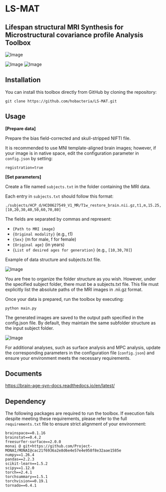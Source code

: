# LS-MAT

## Lifespan structural MRI Synthesis for Microstructural covariance profile Analysis Toolbox

![Image](https://github.com/user-attachments/assets/673b9a29-53c8-40f5-b63e-122c74db7207)



![Image](https://github.com/user-attachments/assets/41ebacab-60f2-4b02-92f7-5b4c818ebabd)
![Image](https://github.com/user-attachments/assets/e6772f6e-a776-4a3f-afff-d4f079fef383)


## Installation

You can install this toolbox directly from GitHub by cloning the repository:

```
git clone https://github.com/hobacteria/LS-MAT.git
```

## Usage

**[Prepare data]**

Prepare the bias field-corrected and skull-stripped NIFTI file.

It is recommended to use MNI template-aligned brain images; however, if your image is in native space, edit the configuration parameter in `config.json` by setting:

```
registration=true
```

**[Set parameters]**

Create a file named `subjects.txt` in the folder containing the MRI data.

Each entry in `subjects.txt` should follow this format:

```
./subjects/HCP_d/HCD0627549_V1_MR/T1w_restore_brain.nii.gz,t1,m,15.25,[10,20,30,40,50,60,70,80]
```

The fields are separated by commas and represent:

* `{Path to MRI image}`
* `{Original modality}` (e.g., t1)
* `{Sex}` (m for male, f for female)
* `{Original age}` (in years)
* `{List of desired ages for generation}` (e.g., `[10,30,70]`)

Example of data structure and subjects.txt file.

![Image](https://github.com/user-attachments/assets/28741406-72e1-4075-978d-7ecd712cf24f)

You are free to organize the folder structure as you wish.
However, under the specified subject folder, there must be a subjects.txt file.
This file must explicitly list the absolute paths of the MRI images in .nii.gz format.


Once your data is prepared, run the toolbox by executing:

```
python main.py
```

The generated images are saved to the output path specified in the config.json file.
By default, they maintain the same subfolder structure as the input subject folder.

![Image](https://github.com/user-attachments/assets/f11e9ef3-31d9-4c58-8e5c-1920a7a2f56c)


For additional analyses, such as surface analysis and MPC analysis, update the corresponding parameters in the configuration file (`config.json`) and ensure your environment meets the necessary requirements.


## Documents

https://brain-age-syn-docs.readthedocs.io/en/latest/

## Dependency
The following packages are required to run the toolbox. If execution fails despite meeting these requirements, please refer to the full `requirements.txt` file to ensure strict alignment of your environment:

```
brainspace==0.1.16
brainstat==0.4.2
freesurfer-surface==2.0.0
monai @ git+https://github.com/Project-MONAI/MONAI@cac21f6936a2e8d6e4e57e4e958f8e32aae1585e
numpy==1.26.4
pandas==2.2.3
scikit-learn==1.5.2
scipy==1.12.0
torch==2.4.1
torchsummary==1.5.1
torchvision==0.19.1
tornado==6.4.1
```

